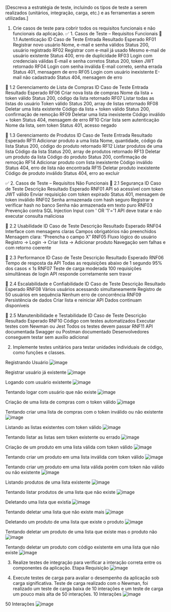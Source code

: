 [Descreva a estratégia de teste, incluindo os tipos de teste a serem realizados (unitários, integração, carga, etc.) e as ferramentas a serem utilizadas.]

1. Crie casos de teste para cobrir todos os requisitos funcionais e não funcionais da aplicação.
  ✅ 1. Casos de Teste – Requisitos Funcionais
🔹 1.1 Autenticação
ID	Caso de Teste	Entrada	Resultado Esperado
RF01	Registrar novo usuário	Nome, e-mail e senha válidos	Status 200, usuário registrado
RF02	Registrar com e-mail já usado	Mesmo e-mail de usuário existente	Status 400, erro de duplicidade
RF03	Login com credenciais válidas	E-mail e senha corretos	Status 200, token JWT retornado
RF04	Login com senha inválida	E-mail correto, senha errada	Status 401, mensagem de erro
RF05	Login com usuário inexistente	E-mail não cadastrado	Status 404, mensagem de erro

🔹 1.2 Gerenciamento de Lista de Compras
ID	Caso de Teste	Entrada	Resultado Esperado
RF06	Criar nova lista de compras	Nome da lista + token válido	Status 200, código da lista retornado
RF07	Listar todas as listas do usuário	Token válido	Status 200, array de listas retornado
RF08	Deletar uma lista existente	Código da lista + token válido	Status 200, confirmação de remoção
RF09	Deletar uma lista inexistente	Código inválido + token	Status 404, mensagem de erro
RF10	Criar lista sem autenticação	Nome da lista, sem token	Status 401, acesso negado

🔹 1.3 Gerenciamento de Produtos
ID	Caso de Teste	Entrada	Resultado Esperado
RF11	Adicionar produto a uma lista	Nome, quantidade, código da lista	Status 200, código do produto retornado
RF12	Listar produtos de uma lista	Código da lista	Status 200, array de produtos retornado
RF13	Deletar um produto da lista	Código do produto	Status 200, confirmação de remoção
RF14	Adicionar produto com lista inexistente	Código inválido	Status 404, erro de lista não encontrada
RF15	Deletar produto inexistente	Código de produto inválido	Status 404, erro ao excluir

✅ 2. Casos de Teste – Requisitos Não Funcionais
🔹 2.1 Segurança
ID	Caso de Teste	Descrição	Resultado Esperado
RNF01	API só acessível com token JWT válido	Enviar requisição com token expirado	Status 401, mensagem de token inválido
RNF02	Senha armazenada com hash seguro	Registrar e verificar hash no banco	Senha não armazenada em texto puro
RNF03	Prevenção contra SQL Injection	Input com ' OR '1'='1	API deve tratar e não executar consulta maliciosa

🔹 2.2 Usabilidade
ID	Caso de Teste	Descrição	Resultado Esperado
RNF04	Interface com mensagens claras	Campos obrigatórios não preenchidos	Mensagem clara: “Preencha o campo X”
RNF05	Fluxo lógico do usuário	Registro → Login → Criar lista → Adicionar produto	Navegação sem falhas e com retorno coerente

🔹 2.3 Performance
ID	Caso de Teste	Descrição	Resultado Esperado
RNF06	Tempo de resposta da API	Todas as requisições abaixo de 1 segundo	95% dos casos ≤ 1s
RNF07	Teste de carga moderada	100 requisições simultâneas de login	API responde corretamente sem travar

🔹 2.4 Escalabilidade e Confiabilidade
ID	Caso de Teste	Descrição	Resultado Esperado
RNF08	Vários usuários acessando simultaneamente	Registro de 50 usuários em sequência	Nenhum erro de concorrência
RNF09	Persistência de dados	Criar lista e reiniciar API	Dados continuam disponíveis

🔹 2.5 Manutenibilidade e Testabilidade
ID	Caso de Teste	Descrição	Resultado Esperado
RNF10	Código com testes automatizados	Executar testes com Newman ou Jest	Todos os testes devem passar
RNF11	API documentada	Swagger ou Postman documentado	Desenvolvedores conseguem testar sem auxílio adicional

2. Implemente testes unitários para testar unidades individuais de código, como funções e classes.

Registrando Usuário
![image](https://github.com/user-attachments/assets/2463a791-0b70-4f88-a46c-dbe9f23f5dd1)

Registrar usuário já existente
![image](https://github.com/user-attachments/assets/0e413765-263b-4c0b-9a4d-4acc4a6b7fad)

Logando com usuário existente
![image](https://github.com/user-attachments/assets/6590af07-9d2f-4fc9-beed-081f07dc05b9)

Tentando logar com usuário que não existe
![image](https://github.com/user-attachments/assets/0adf0d61-f75f-4906-acbc-5a0ed2012bec)

Criação de uma lista de compras com o token válido
![image](https://github.com/user-attachments/assets/ce77ee97-9644-4b49-9f6f-1154aaa0027c)

Tentando criar uma lista de compras com o token inválido ou não existente
![image](https://github.com/user-attachments/assets/27c95d89-92c1-4877-9348-355142193569)

Listando as listas existentes com token válido
![image](https://github.com/user-attachments/assets/e51be76e-1fec-4e8b-a2a8-5bb4cf7d10b0)

Tentando listar as listas sem token existente ou errado
![image](https://github.com/user-attachments/assets/0b44dbc3-8806-408e-a139-730d89a1afa0)

Criação de um produto em uma lista válida com token válido
![image](https://github.com/user-attachments/assets/5c556bf7-fcd4-4cf2-89fb-aff37f692ca6)

Tentando criar um produto em uma lista inválida com token válido
![image](https://github.com/user-attachments/assets/986368c2-210e-4e24-b3ab-f41613a426b6)

Tentando criar um produto em uma lista válida porém com token não válido ou não existente
![image](https://github.com/user-attachments/assets/f47094d5-1b8e-4b73-9543-72e35ce46fa6)

Listando produtos de uma lista existente
![image](https://github.com/user-attachments/assets/934dfa18-42a4-4e8d-b9a6-2917e1d58d7e)

Tentando listar produtos de uma lista que não existe
![image](https://github.com/user-attachments/assets/9b60be47-0867-4e22-a6bc-60a46e550cc9)

Deletando uma lista que existia
![image](https://github.com/user-attachments/assets/59e938cd-295d-4b83-8625-1ce16d28d34a)

Tentando deletar uma lista que não existe mais
![image](https://github.com/user-attachments/assets/269e3655-8839-4616-8dbc-283a5ceefc51)

Deletando um produto de uma lista que existe o produto
![image](https://github.com/user-attachments/assets/d6cbc83d-5aea-4eab-ba29-2ce92a2e194b)

Tentando deletar um produto de uma lista que existe mas o produto não
![image](https://github.com/user-attachments/assets/d791c255-9ce7-4188-ba3a-4cd6804f31d5)

Tentando deletar um produto com código existente em uma lista que não existe
![image](https://github.com/user-attachments/assets/808d9594-63d1-4713-a61c-1390443a1977)

3. Realize testes de integração para verificar a interação correta entre os componentes da aplicação.
Etapa	Requisição
![image](https://github.com/user-attachments/assets/2f358f6f-bf52-4de8-9fa8-61c0deea9007)


4. Execute testes de carga para avaliar o desempenho da aplicação sob carga significativa.
Teste de carga realizado com o Newman, foi realizado um teste de carga baixa de 10 interações e um teste de carga um pouco mais alta de 50 interações.
10 Interações
![image](https://github.com/user-attachments/assets/b7365a4c-768f-4af1-983b-5d8e62300883)

50 Interações
![image](https://github.com/user-attachments/assets/3c16cdeb-56dc-4cf6-96e0-47ace809b3fe)


